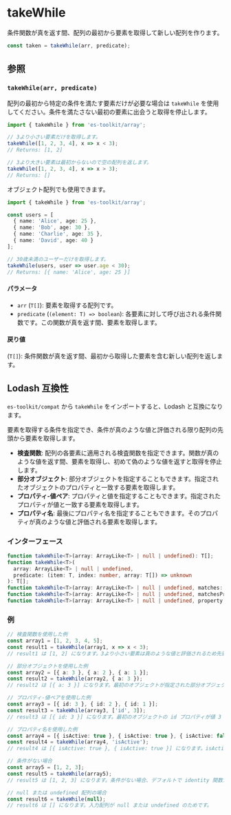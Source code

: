 # takeWhile

条件関数が真を返す間、配列の最初から要素を取得して新しい配列を作ります。

```typescript
const taken = takeWhile(arr, predicate);
```

## 参照

### `takeWhile(arr, predicate)`

配列の最初から特定の条件を満たす要素だけが必要な場合は `takeWhile` を使用してください。条件を満たさない最初の要素に出会うと取得を停止します。

```typescript
import { takeWhile } from 'es-toolkit/array';

// 3より小さい要素だけを取得します。
takeWhile([1, 2, 3, 4], x => x < 3);
// Returns: [1, 2]

// 3より大きい要素は最初からないので空の配列を返します。
takeWhile([1, 2, 3, 4], x => x > 3);
// Returns: []
```

オブジェクト配列でも使用できます。

```typescript
import { takeWhile } from 'es-toolkit/array';

const users = [
  { name: 'Alice', age: 25 },
  { name: 'Bob', age: 30 },
  { name: 'Charlie', age: 35 },
  { name: 'David', age: 40 }
];

// 30歳未満のユーザーだけを取得します。
takeWhile(users, user => user.age < 30);
// Returns: [{ name: 'Alice', age: 25 }]
```

#### パラメータ

- `arr` (`T[]`): 要素を取得する配列です。
- `predicate` (`(element: T) => boolean`): 各要素に対して呼び出される条件関数です。この関数が真を返す間、要素を取得します。

#### 戻り値

(`T[]`): 条件関数が真を返す間、最初から取得した要素を含む新しい配列を返します。

## Lodash 互換性

`es-toolkit/compat` から `takeWhile` をインポートすると、Lodash と互換になります。

要素を取得する条件を指定でき、条件が真のような値と評価される限り配列の先頭から要素を取得します。

- **検査関数**: 配列の各要素に適用される検査関数を指定できます。関数が真のような値を返す間、要素を取得し、初めて偽のような値を返すと取得を停止します。
- **部分オブジェクト**: 部分オブジェクトを指定することもできます。指定されたオブジェクトのプロパティと一致する要素を取得します。
- **プロパティ-値ペア**: プロパティと値を指定することもできます。指定されたプロパティが値と一致する要素を取得します。
- **プロパティ名**: 最後にプロパティ名を指定することもできます。そのプロパティが真のような値と評価される要素を取得します。

### インターフェース

```typescript
function takeWhile<T>(array: ArrayLike<T> | null | undefined): T[];
function takeWhile<T>(
  array: ArrayLike<T> | null | undefined,
  predicate: (item: T, index: number, array: T[]) => unknown
): T[];
function takeWhile<T>(array: ArrayLike<T> | null | undefined, matches: Partial<T>): T[];
function takeWhile<T>(array: ArrayLike<T> | null | undefined, matchesProperty: [keyof T, unknown]): T[];
function takeWhile<T>(array: ArrayLike<T> | null | undefined, property: PropertyKey): T[];
```

### 例

```typescript
// 検査関数を使用した例
const array1 = [1, 2, 3, 4, 5];
const result1 = takeWhile(array1, x => x < 3);
// result1 は [1, 2] になります。3より小さい要素は真のような値と評価されるため先頭から取得され、最初に3以上の値が見つかると停止します。

// 部分オブジェクトを使用した例
const array2 = [{ a: 3 }, { a: 2 }, { a: 1 }];
const result2 = takeWhile(array2, { a: 3 });
// result2 は [{ a: 3 }] になります。最初のオブジェクトが指定された部分オブジェクトとプロパティが一致するためです。

// プロパティ-値ペアを使用した例
const array3 = [{ id: 3 }, { id: 2 }, { id: 1 }];
const result3 = takeWhile(array3, ['id', 3]);
// result3 は [{ id: 3 }] になります。最初のオブジェクトの id プロパティが値 3 と一致するためです。

// プロパティ名を使用した例
const array4 = [{ isActive: true }, { isActive: true }, { isActive: false }];
const result4 = takeWhile(array4, 'isActive');
// result4 は [{ isActive: true }, { isActive: true }] になります。isActive プロパティが真のような値と評価される要素を先頭から取得するためです。

// 条件がない場合
const array5 = [1, 2, 3];
const result5 = takeWhile(array5);
// result5 は [1, 2, 3] になります。条件がない場合、デフォルトで identity 関数が使用されるためです。

// null または undefined 配列の場合
const result6 = takeWhile(null);
// result6 は [] になります。入力配列が null または undefined のためです。
```
